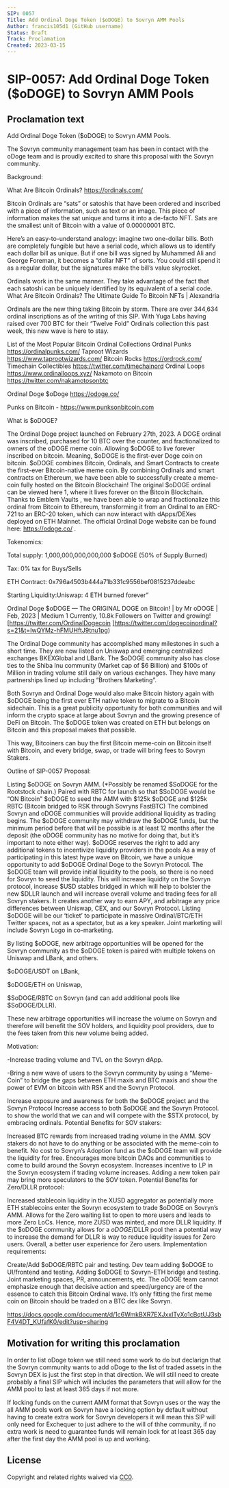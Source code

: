 ```yaml
---
SIP: 0057
Title: Add Ordinal Doge Token ($oDOGE) to Sovryn AMM Pools
Author: francis105d1 (GitHub username)
Status: Draft
Track: Proclamation
Created: 2023-03-15
---
```


# SIP-0057: Add Ordinal Doge Token ($oDOGE) to Sovryn AMM Pools

## Proclamation text

Add Ordinal Doge Token ($oDOGE) to Sovryn AMM Pools.

The Sovryn community management team has been in contact with the oDoge team and is proudly excited to share this proposal with the Sovryn community.

Background:

What Are Bitcoin Ordinals? https://ordinals.com/

Bitcoin Ordinals are “sats” or satoshis that have been ordered and inscribed with a piece of information, such as text or an image. This piece of information makes the sat unique and turns it into a de-facto NFT. Sats are the smallest unit of Bitcoin with a value of 0.00000001 BTC.

Here’s an easy-to-understand analogy: imagine two one-dollar bills. Both are completely fungible but have a serial code, which allows us to identify each dollar bill as unique. But if one bill was signed by Muhammed Ali and George Foreman, it becomes a “dollar NFT” of sorts. You could still spend it as a regular dollar, but the signatures make the bill’s value skyrocket.

Ordinals work in the same manner. They take advantage of the fact that each satoshi can be uniquely identified by its equivalent of a serial code. What Are Bitcoin Ordinals? The Ultimate Guide To Bitcoin NFTs | Alexandria

Ordinals are the new thing taking Bitcoin by storm. There are over 344,634 ordinal inscriptions as of the writing of this SIP. With Yuga Labs having raised over 700 BTC for their “Twelve Fold” Ordinals collection this past week, this new wave is here to stay.

List of the Most Popular Bitcoin Ordinal Collections
Ordinal Punks https://ordinalpunks.com/
Taproot Wizards https://www.taprootwizards.com/
Bitcoin Rocks https://ordrock.com/
Timechain Collectibles ​​https://twitter.com/timechainord
Ordinal Loops https://www.ordinalloops.xyz/
Nakamoto on Bitcoin https://twitter.com/nakamotosonbtc

Ordinal Doge $oDoge https://odoge.co/

Punks on Bitcoin - https://www.punksonbitcoin.com

What is $oDOGE?

The Ordinal Doge project launched on February 27th, 2023. A DOGE ordinal was inscribed, purchased for 10 BTC over the counter, and fractionalized to owners of the oDOGE meme coin. Allowing $oDOGE to live forever inscribed on bitcoin. Meaning, $oDOGE is the first-ever Doge coin on bitcoin. $oDOGE combines Bitcoin, Ordinals, and Smart Contracts to create the first-ever Bitcoin-native meme coin. By combining Ordinals and smart contracts on Ethereum, we have been able to successfully create a meme-coin fully hosted on the Bitcoin Blockchain! The original $oDOGE ordinal can be viewed here 1, where it lives forever on the Bitcoin Blockchain. Thanks to Emblem Vaults , we have been able to wrap and fractionalize this ordinal from Bitcoin to Ethereum, transforming it from an Ordinal to an ERC-721 to an ERC-20 token, which can now interact with dApps/DEXes deployed on ETH Mainnet. The official Ordinal Doge website can be found here: https://odoge.co/ .

Tokenomics:

Total supply: 1,000,000,000,000,000 $oDOGE (50% of Supply Burned)

Tax: 0% tax for Buys/Sells

ETH Contract: 0x796a4503b444a71b331c9556bef0815237ddeabc

Starting Liquidity:Uniswap: 4 ETH burned forever”

Ordinal Doge $oDOGE — The ORIGINAL DOGE on Bitcoin! | by Mr oDOGE | Feb, 2023 | Medium 1 Currently, 10.8k Followers on Twitter and growing! [https://twitter.com/OrdinalDogecoin ]https://twitter.com/dogecoinordinal?s=21&t=IwQYMz-hFMUHftJ9tnu1pg)

The Ordinal Doge community has accomplished many milestones in such a short time. They are now listed on Uniswap and emerging centralized exchanges BKEXGlobal and LBank. The $oDOGE community also has close ties to the Shiba Inu community (Market cap of $6 Billion) and $100s of Million in trading volume still daily on various exchanges. They have many partnerships lined up including “Brothers Marketing”.

Both Sovryn and Ordinal Doge would also make Bitcoin history again with $oDOGE being the first ever ETH native token to migrate to a Bitcoin sidechain. This is a great publicity opportunity for both communities and will inform the crypto space at large about Sovryn and the growing presence of DeFi on Bitcoin. The $oDOGE token was created on ETH but belongs on Bitcoin and this proposal makes that possible.

This way, Bitcoiners can buy the first Bitcoin meme-coin on Bitcoin itself with Bitcoin, and every bridge, swap, or trade will bring fees to Sovryn Stakers.

Outline of SIP-0057 Proposal:

Listing $oDOGE on Sovryn AMM. (*Possibly be renamed $SoDOGE for the Rootstock chain.) Paired with RBTC for launch so that $SoDOGE would be “ON Bitcoin”
$oDOGE to seed the AMM with $125k $oDOGE and $125k RBTC (Bitcoin bridged to RSK through Sovryns FastBTC)
The combined Sovryn and oDOGE communities will provide additional liquidity as trading begins.
The $oDOGE community may withdraw the $oDOGE funds, but the minimum period before that will be possible is at least 12 months after the deposit (the oDOGE community has no motive for doing that, but it’s important to note either way).
$oDOGE reserves the right to add any additional tokens to incentivize liquidity providers in the pools
As a way of participating in this latest hype wave on Bitcoin, we have a unique opportunity to add $oDOGE Ordinal Doge to the Sovryn Protocol. The $oDOGE team will provide initial liquidity to the pools, so there is no need for Sovryn to seed the liquidity. This will increase liquidity on the Sovryn protocol, increase $USD stables bridged in which will help to bolster the new $DLLR launch and will increase overall volume and trading fees for all Sovryn stakers. It creates another way to earn APY, and arbitrage any price differences between Uniswap, CEX, and our Sovryn Protocol. Listing $oDOGE will be our ‘ticket’ to participate in massive Ordinal/BTC/ETH Twitter spaces, not as a spectator, but as a key speaker. Joint marketing will include Sovryn Logo in co-marketing.

By listing $oDOGE, new arbitrage opportunities will be opened for the Sovryn community as the $oDOGE token is paired with multiple tokens on Uniswap and LBank, and others.

$oDOGE/USDT on LBank,

$oDOGE/ETH on Uniswap,

$SoDOGE/RBTC on Sovryn (and can add additional pools like $SoDOGE/DLLR).

These new arbitrage opportunities will increase the volume on Sovryn and therefore will benefit the SOV holders, and liquidity pool providers, due to the fees taken from this new volume being added.

Motivation:

-Increase trading volume and TVL on the Sovryn dApp.

-Bring a new wave of users to the Sovryn community by using a “Meme-Coin” to bridge the gaps between ETH maxis and BTC maxis and show the power of EVM on bitcoin with RSK and the Sovryn Protocol.

Increase exposure and awareness for both the $oDOGE project and the Sovryn Protocol
Increase access to both $oDOGE and the Sovryn Protocol.
to show the world that we can and will compete with the $STX protocol, by embracing ordinals.
Potential Benefits for SOV stakers:

Increased BTC rewards from increased trading volume in the AMM.
SOV stakers do not have to do anything or be associated with the meme-coin to benefit.
No cost to Sovryn’s Adoption fund as the $oDOGE team will provide the liquidity for free.
Encourages more bitcoin DAOs and communities to come to build around the Sovryn ecosystem.
Increases incentive to LP in the Sovryn ecosystem if trading volume increases.
Adding a new token pair may bring more speculators to the SOV token.
Potential Benefits for Zero/DLLR protocol:

Increased stablecoin liquidity in the XUSD aggregator as potentially more ETH stablecoins enter the Sovryn ecosystem to trade $oDOGE on Sovryn’s AMM.
Allows for the Zero waiting list to open to more users and leads to more Zero LoCs. Hence, more ZUSD was minted, and more DLLR liquidity.
If the $oDOGE community allows for a $oDOGE/$DLLR pool then a potential way to increase the demand for DLLR is way to reduce liquidity issues for Zero users. Overall, a better user experience for Zero users.
Implementation requirements:

Create/Add $oDOGE/RBTC pair and testing.
Dev team adding $oDOGE to UI/frontend and testing.
Adding $oDOGE to Sovryn-ETH bridge and testing.
Joint marketing spaces, PR, announcements, etc.
The oDOGE team cannot emphasize enough that decisive action and speed/urgency are of the essence to catch this Bitcoin Ordinal wave. It’s only fitting the first meme coin on Bitcoin should be traded on a BTC dex like Sovryn.

https://docs.google.com/document/d/1c6WmkBXR7EXJxxITyXo1cBqtUJ3sbF4V4DT_KUfafK0/edit?usp=sharing
## Motivation for writing this proclamation

In order to list oDoge token we still need some work to do but declarign that the Sovryn community wants to add oDoge to the list of traded assets in the Sovryn DEX is just the first step in that direction. We will still need to create probably a final SIP which will includes the parameters that will allow for the AMM pool to last at least 365 days if not more. 

If locking funds on the current AMM format that Sovryn uses or the way the all AMM pools work on Sovryn have a locking option by default without having to create extra work for Sovryn developers it will mean this SIP will only need for Exchequer to just adhere to the will of thhe community, if no extra work is need to guarantee funds will remain lock for at least 365 day after the first day the AMM pool is up and working.

## License
Copyright and related rights waived via [CC0](https://creativecommons.org/publicdomain/zero/1.0/).
